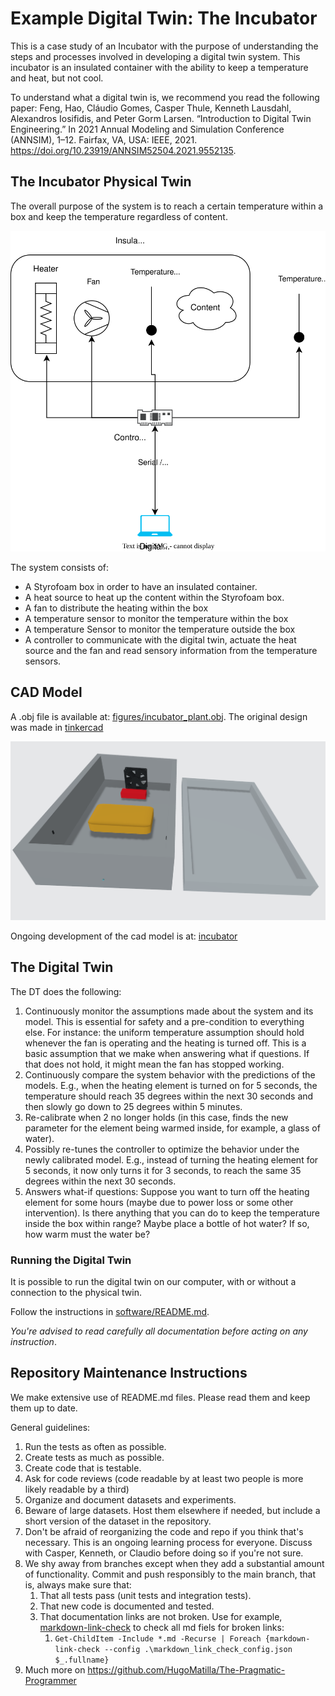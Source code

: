 # Example Digital Twin: The Incubator

This is a case study of an Incubator with the purpose of understanding the steps and processes involved in developing a digital twin system.
This incubator is an insulated container with the ability to keep a temperature and heat, but not cool.

To understand what a digital twin is, we recommend you read the following paper:
Feng, Hao, Cláudio Gomes, Casper Thule, Kenneth Lausdahl, Alexandros Iosifidis, and Peter Gorm Larsen. “Introduction to Digital Twin Engineering.” In 2021 Annual Modeling and Simulation Conference (ANNSIM), 1–12. Fairfax, VA, USA: IEEE, 2021. https://doi.org/10.23919/ANNSIM52504.2021.9552135.

## The Incubator Physical Twin

The overall purpose of the system is to reach a certain temperature within a box and keep the temperature regardless of content.

![Incubator](figures/system.svg)

The system consists of:
- A Styrofoam box in order to have an insulated container.
- A heat source to heat up the content within the Styrofoam box.
- A fan to distribute the heating within the box
- A temperature sensor to monitor the temperature within the box
- A temperature Sensor to monitor the temperature outside the box
- A controller to communicate with the digital twin, actuate the heat source and the fan and read sensory information from the temperature sensors.

## CAD Model

A .obj file is available at: [figures/incubator_plant.obj](figures/incubator_plant.obj).
The original design was made in [tinkercad](https://www.tinkercad.com/things/cxxRtjFYdKb-incubatorv20230415)

![CAD Model](./figures/incubator_plant.png)

Ongoing development of the cad model is at: [incubator](https://www.tinkercad.com/things/6lOQKeXpeT6-incubator)

## The Digital Twin

The DT does the following:

1. Continuously monitor the assumptions made about the system and its model. This is essential for safety and a pre-condition to everything else. For instance: the uniform temperature assumption should hold whenever the fan is operating and the heating is turned off. This is a basic assumption that we make when answering what if questions. If that does not hold, it might mean the fan has stopped working.
2. Continuously compare the system behavior with the predictions of the models. E.g., when the heating element is turned on for 5 seconds, the temperature should reach 35 degrees within the next 30 seconds and then slowly go down to 25 degrees within 5 minutes.
3. Re-calibrate when 2 no longer holds (in this case, finds the new parameter for the element being warmed inside, for example, a glass of water).
4. Possibly re-tunes the controller to optimize the behavior under the newly calibrated model. E.g., instead of turning the heating element for 5 seconds, it now only turns it for 3 seconds, to reach the same 35 degrees within the next 30 seconds.
5. Answers what-if questions: Suppose you want to turn off the heating element for some hours (maybe due to power loss or some other intervention). Is there anything that you can do to keep the temperature inside the box within range? Maybe place a bottle of hot water? If so, how warm must the water be?

### Running the Digital Twin

It is possible to run the digital twin on our computer, with or without a connection to the physical twin.

Follow the instructions in [software/README.md](software/README.md).

*You're advised to read carefully all documentation before acting on any instruction*.

## Repository Maintenance Instructions

We make extensive use of README.md files. Please read them and keep them up to date.

General guidelines:
1. Run the tests as often as possible.
2. Create tests as much as possible.
3. Create code that is testable.
4. Ask for code reviews (code readable by at least two people is more likely readable by a third)
5. Organize and document datasets and experiments.
6. Beware of large datasets. Host them elsewhere if needed, but include a short version of the dataset in the repository.
7. Don't be afraid of reorganizing the code and repo if you think that's necessary. This is an ongoing learning process for everyone. Discuss with Casper, Kenneth, or Claudio before doing so if you're not sure.
8. We shy away from branches except when they add a substantial amount of functionality. Commit and push responsibly to the main branch, that is, always make sure that:
   1. That all tests pass (unit tests and integration tests).
   2. That new code is documented and tested.
   3. That documentation links are not broken. Use for example, [markdown-link-check](https://github.com/tcort/markdown-link-check) to check all md fiels for broken links:
      1. `Get-ChildItem -Include *.md -Recurse | Foreach {markdown-link-check --config .\markdown_link_check_config.json $_.fullname}`
9.  Much more on https://github.com/HugoMatilla/The-Pragmatic-Programmer
